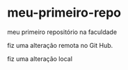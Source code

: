 # meu-primeiro-repo

meu primeiro repositório na faculdade

fiz uma alteração remota no Git Hub.


fiz uma alteração local